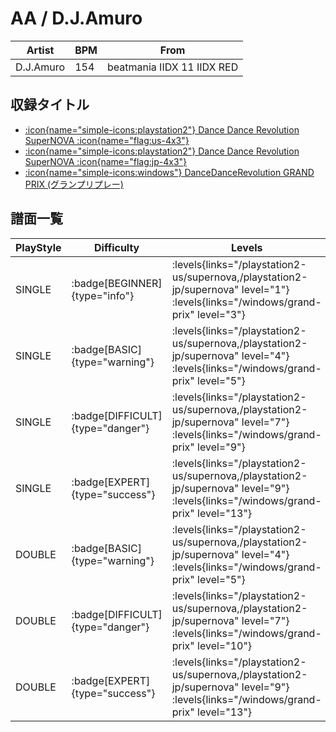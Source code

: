 # AA / D.J.Amuro

|Artist|BPM|From|
|------|---|----|
|D.J.Amuro|154|beatmania IIDX 11 IIDX RED|

## 収録タイトル

- [:icon{name="simple-icons:playstation2"} Dance Dance Revolution SuperNOVA :icon{name="flag:us-4x3"}](/playstation2-us/supernova)
- [:icon{name="simple-icons:playstation2"} Dance Dance Revolution SuperNOVA :icon{name="flag:jp-4x3"}](/playstation2-jp/supernova)
- [:icon{name="simple-icons:windows"} DanceDanceRevolution GRAND PRIX (グランプリプレー)](/windows/grand-prix)

## 譜面一覧

|PlayStyle|Difficulty|Levels|Notes|Movie|
|---------|----------|------|-----|-----|
|SINGLE| :badge[BEGINNER]{type="info"}| :levels{links="/playstation2-us/supernova,/playstation2-jp/supernova" level="1"} :levels{links="/windows/grand-prix" level="3"}|108/0||
|SINGLE| :badge[BASIC]{type="warning"}| :levels{links="/playstation2-us/supernova,/playstation2-jp/supernova" level="4"} :levels{links="/windows/grand-prix" level="5"}|186/2||
|SINGLE| :badge[DIFFICULT]{type="danger"}| :levels{links="/playstation2-us/supernova,/playstation2-jp/supernova" level="7"} :levels{links="/windows/grand-prix" level="9"}|274/2||
|SINGLE| :badge[EXPERT]{type="success"}| :levels{links="/playstation2-us/supernova,/playstation2-jp/supernova" level="9"} :levels{links="/windows/grand-prix" level="13"}|386/2||
|DOUBLE| :badge[BASIC]{type="warning"}| :levels{links="/playstation2-us/supernova,/playstation2-jp/supernova" level="4"} :levels{links="/windows/grand-prix" level="5"}|186/2||
|DOUBLE| :badge[DIFFICULT]{type="danger"}| :levels{links="/playstation2-us/supernova,/playstation2-jp/supernova" level="7"} :levels{links="/windows/grand-prix" level="10"}|273/2||
|DOUBLE| :badge[EXPERT]{type="success"}| :levels{links="/playstation2-us/supernova,/playstation2-jp/supernova" level="9"} :levels{links="/windows/grand-prix" level="13"}|366/2||
